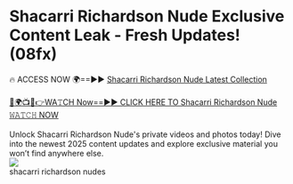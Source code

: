 # Shacarri Richardson Nude Exclusive Content Leak - Fresh Updates! (08fx)

🔥 ACCESS NOW 🌍==►► <a href="https://tinyurl.com/2mz8nhtm" rel="nofollow">Shacarri Richardson Nude Latest Collection</a>
<br><br>
[🔴🌍📺📱👉WA𝚃CH Now==►► CLICK HERE TO Shacarri Richardson Nude 𝚆𝙰𝚃𝙲𝙷 NOW](https://tinyurl.com/2mz8nhtm)
<br><br>
Unlock Shacarri Richardson Nude's private videos and photos today! Dive into the newest 2025 content updates and explore exclusive material you won’t find anywhere else.
<br>
<a href="https://tinyurl.com/2mz8nhtm" rel="nofollow" data-target="animated-image.originalLink"><img src="https://camo.githubusercontent.com/8a4f000d20f83aca3bf7ec5f350d767afa0574a8a352519fd8cfa583a6f93a33/68747470733a2f2f692e696d6775722e636f6d2f644a486b345a712e676966" data-canonical-src="https://i.imgur.com/dJHk4Zq.gif" style="max-width: 100%; display: inline-block;" data-target="animated-image.originalImage"></a>
<br>
shacarri richardson nudes